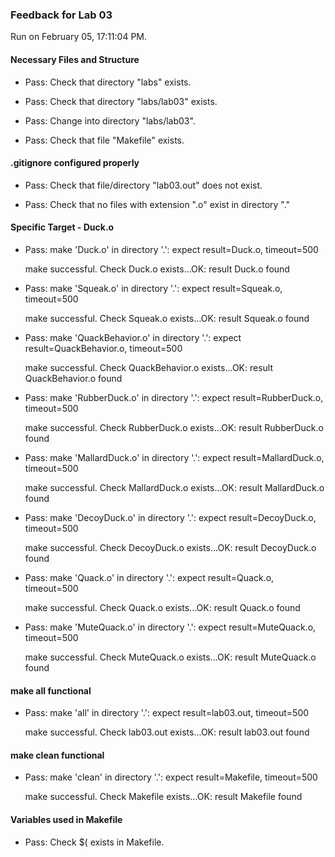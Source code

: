 ### Feedback for Lab 03

Run on February 05, 17:11:04 PM.


#### Necessary Files and Structure

+ Pass: Check that directory "labs" exists.

+ Pass: Check that directory "labs/lab03" exists.

+ Pass: Change into directory "labs/lab03".

+ Pass: Check that file "Makefile" exists.


#### .gitignore configured properly

+ Pass: Check that file/directory "lab03.out" does not exist.

+ Pass: Check that no files with extension ".o" exist in directory "."


#### Specific Target - Duck.o

+ Pass: make 'Duck.o' in directory '.': expect result=Duck.o, timeout=500

    make successful.
    Check Duck.o exists...OK: result Duck.o found

+ Pass: make 'Squeak.o' in directory '.': expect result=Squeak.o, timeout=500

    make successful.
    Check Squeak.o exists...OK: result Squeak.o found

+ Pass: make 'QuackBehavior.o' in directory '.': expect result=QuackBehavior.o, timeout=500

    make successful.
    Check QuackBehavior.o exists...OK: result QuackBehavior.o found

+ Pass: make 'RubberDuck.o' in directory '.': expect result=RubberDuck.o, timeout=500

    make successful.
    Check RubberDuck.o exists...OK: result RubberDuck.o found

+ Pass: make 'MallardDuck.o' in directory '.': expect result=MallardDuck.o, timeout=500

    make successful.
    Check MallardDuck.o exists...OK: result MallardDuck.o found

+ Pass: make 'DecoyDuck.o' in directory '.': expect result=DecoyDuck.o, timeout=500

    make successful.
    Check DecoyDuck.o exists...OK: result DecoyDuck.o found

+ Pass: make 'Quack.o' in directory '.': expect result=Quack.o, timeout=500

    make successful.
    Check Quack.o exists...OK: result Quack.o found

+ Pass: make 'MuteQuack.o' in directory '.': expect result=MuteQuack.o, timeout=500

    make successful.
    Check MuteQuack.o exists...OK: result MuteQuack.o found


#### make all functional

+ Pass: make 'all' in directory '.': expect result=lab03.out, timeout=500

    make successful.
    Check lab03.out exists...OK: result lab03.out found


#### make clean functional

+ Pass: make 'clean' in directory '.': expect result=Makefile, timeout=500

    make successful.
    Check Makefile exists...OK: result Makefile found


#### Variables used in Makefile

+ Pass: Check $( exists in Makefile.

